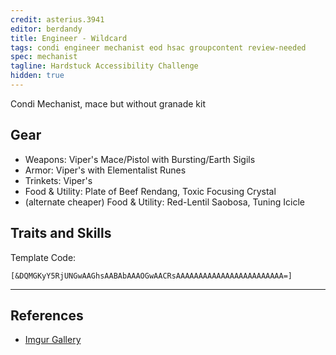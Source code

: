 ```yaml
---
credit: asterius.3941
editor: berdandy
title: Engineer - Wildcard
tags: condi engineer mechanist eod hsac groupcontent review-needed
spec: mechanist
tagline: Hardstuck Accessibility Challenge
hidden: true
---
```


Condi Mechanist, mace but without granade kit

## Gear

- Weapons: Viper's Mace/Pistol with Bursting/Earth Sigils
- Armor: Viper's with Elementalist Runes
- Trinkets: Viper's
- Food & Utility: Plate of Beef Rendang, Toxic Focusing Crystal
- (alternate cheaper) Food & Utility: Red-Lentil Saobosa, Tuning Icicle

## Traits and Skills

Template Code:

`[&DQMGKyY5RjUNGwAAGhsAABAbAAAOGwAACRsAAAAAAAAAAAAAAAAAAAAAAAA=]`

---

<div
  data-armory-embed='skills'
  data-armory-ids='63049,63253,63111,63113,63095'
>
</div>
<div
  data-armory-embed='specializations'
  data-armory-ids='6,38,70'
  data-armory-6-traits='1882,1892,505'
  data-armory-38-traits='1878,2006,433'
  data-armory-70-traits='2282,2270,2298'
>
</div>
<script async src='https://unpkg.com/armory-embeds@^0.x.x/armory-embeds.js'></script>



## References

- [Imgur Gallery](https://imgur.com/a/0EUKXeX)
